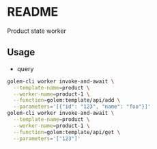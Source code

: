 # README

Product state worker



## Usage

- query

```sh
golem-cli worker invoke-and-await \
  --template-name=product \
  --worker-name=product-1 \
  --function=golem:template/api/add \
  --parameters='[{"id": "123", "name": "foo"}]'
golem-cli worker invoke-and-await \
  --template-name=product \
  --worker-name=product-1 \
  --function=golem:template/api/get \
  --parameters='["123"]'
```
